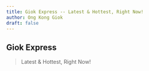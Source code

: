 ```yaml
---
title: Giok Express -- Latest & Hottest, Right Now!
author: Ong Kong Giok
draft: false
---
```


<section class="hero">

# Giok Express #

> Latest & Hottest, Right Now!

</section>
